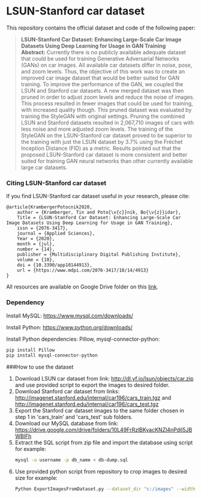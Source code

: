 # LSUN-Stanford car dataset

This repository contains the official dataset and code of the following paper:
> **LSUN-Stanford Car Dataset: Enhancing Large-Scale Car Image Datasets Using Deep Learning for Usage in GAN Training**<br>
> **Abstract:** Currently there is no publicly available adequate dataset that could be used for training Generative Adversarial Networks (GANs) on car images. All available car datasets differ in noise, pose, and zoom levels. Thus, the objective of this work was to create an improved car image dataset that would be better suited for GAN training. To improve the performance of the GAN, we coupled the LSUN and Stanford car datasets. A new merged dataset was then pruned in order to adjust zoom levels and reduce the noise of images. This process resulted in fewer images that could be used for training, with increased quality though. This pruned dataset was evaluated by training the StyleGAN with original settings. Pruning the combined LSUN and Stanford datasets resulted in 2,067,710 images of cars with less noise and more adjusted zoom levels. The training of the StyleGAN on the LSUN-Stanford car dataset proved to be superior to the training with just the LSUN dataset by 3.7% using the Fréchet Inception Distance (FID) as a metric. Results pointed out that the proposed LSUN-Stanford car dataset is more consistent and better suited for training GAN neural networks than other currently available large car datasets.

### Citing LSUN-Stanford car dataset

If you find LSUN-Stanford car dataset useful in your research, please cite:

    @article{KrambergerPotocnik2020,
        author = {Kramberger, Tin and Poto{\v{c}}nik, Bo{\v{z}}idar},
        Title = {LSUN-Stanford Car Dataset: Enhancing Large-Scale Car Image Datasets Using Deep Learning for Usage in GAN Training},
        issn = {2076-3417},
        journal = {Applied Sciences},
        Year = {2020},
        month = {jul},
        number = {14},
        publisher = {Multidisciplinary Digital Publishing Institute},
        volume = {10},
        doi = {10.3390/app10144913},
        url = {https://www.mdpi.com/2076-3417/10/14/4913}
    }


All resources are available on Google Drive folder on this [link](https://drive.google.com/drive/folders/10L49FrRzlBKyacKNZl4nPdil5JBWBlFh?usp=sharing).

### Dependency

Install MySQL: https://www.mysql.com/downloads/

Install Python: https://www.python.org/downloads/

Install Python dependencies: Pillow, mysql-connector-python:
```bash
pip install Pillow
pip install mysql-connector-python
```

###How to use the dataset

1. Download LSUN car dataset from link: http://dl.yf.io/lsun/objects/car.zip and use provided script to export the images to desired folder.
2. Download Stanford car dataset from links: http://imagenet.stanford.edu/internal/car196/cars_train.tgz and http://imagenet.stanford.edu/internal/car196/cars_test.tgz
3. Export the Stanford car dataset images to the same folder chosen in step 1 in 'cars_train' and 'cars_test' sub folders.
4. Download our MySQL database from link: https://drive.google.com/drive/folders/10L49FrRzlBKyacKNZl4nPdil5JBWBlFh
5. Extract the SQL script from zip file and import the database using script for example:
    ```bash
    mysql -u username -p db_name < db-dump.sql
    ```
6. Use provided python script from repository to crop images to desired size for example:
    ```bash
    Python ExportImagesFromDataset.py --dataset_dir "c:/images" --width 400 --height 300 --host "localhost" --username "username" --password "password" --database "db_name" --output_dir "C:/exported" --multiple_box True --multiple_box_overlapping_person True
    ```
